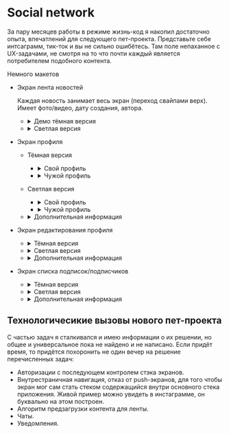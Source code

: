 # Social network

 За пару месяцев работы в режиме жизнь-код я накопил достаточно опыта, впечатлений для следующего 
 пет-проекта. Представьте себе интсаграмм, тик-ток и вы не сильно ошибётесь. Там поле непаханное с 
 UX-задачами, не смотря на то что почти каждый является потребителем подобного контента. 

 Немного макетов
 - Экран лента новостей
   
   Каждая новость занимает весь экран (переход свайпами верх). Имеет
   фото/видео, дату создания, автора. 

    - <details>
        <summary>Демо тёмная версия</summary>
     
         ![FlowDark1][FlowDark1]
         
         ![FlowDark2][FlowDark2]
         
         ![FlowDark3][FlowDark3]
         
         ![FlowDark4][FlowDark4]
         
         ![FlowDark5][FlowDark5]
         
         ![FlowDark6][FlowDark6]
         
         ![FlowDark7][FlowDark7]
         
         ![FlowDark8][FlowDark8]
         
         ![FlowDark9][FlowDark9]
         
         ![FlowDark10][FlowDark10]
         
         ![FlowDark11][FlowDark11]
         
         ![FlowDark12][FlowDark12]
         
         ![FlowDark12][FlowDarkAlt13]
         
         ![FlowDark12][FlowDarkAlt14]  
         
    </details>
    
    - <details>
       <summary>Светлая версия</summary>
       
         ![FlowLight1][FlowLight1]     
           
         ![FlowLight2][FlowLight2]   
              
         ![FlowLight3][FlowLight3]     
           
         ![FlowLight4][FlowLight4]   
             
         ![FlowLight5][FlowLight5]   
             
         ![FlowLight6][FlowLight6]  
              
         ![FlowLight7][FlowLight7]    
            
         ![FlowLight8][FlowLight8]    
            
         ![FlowLight9][FlowLight9]     
           
         ![FlowLight10][FlowLight10]   
             
         ![FlowLight10][FlowLight11]   
             
         ![FlowLight11][FlowLightAlt12]  
         
         ![FlowLight12][FlowLightAlt13]  
    </details>   

 
 - Экран профиля
 
    - Тёмная версия
       
        - <details>
           <summary>Свой профиль</summary>
             
            ![ProfileDark1][ProfileDarkOwn]
          
            ![ProfileDark2][ProfileDarkOwn2]
      
       </details>
      
        - <details>
           <summary>Чужой профиль</summary>
             
            ![ProfileDark3][ProfileDarkOther]
              
            ![ProfileDark4][ProfileDarkOther2]
        </details>  
     
    - Светлая версия
      
       - <details>
           <summary>Свой профиль</summary>
             
            ![ProfileLight1][ProfileLightOwn]
              
            ![ProfileLight2][ProfileLightOwn2]
       </details> 
      
      - <details>
          <summary>Чужой профиль</summary>
          
          ![ProfileLight3][ProfileLightOther]
          
          ![ProfileLight4][ProfileLightOther2]
      </details> 
       
   - <details>
     <summary>Дополнительная информация</summary>
      
       Скролируемый экран, имеющий разные виды и поведенияв зависимости от типа 
       пользователяи (мой и чужой профиль) и поведение от наличии авторизации. Неавторизованные 
       пользователи при совершении действий требующих авторизации открывают экран авторизации.  
       Свой экран профиля содержал следующее: 
       - Автарку.
       - Текущее местоположение
          - Неавторизованный пользователь видит вымышленное местонахождение пользователя.
          - В своём профиле пользователь видит город, страну где он находится.
          - В чужом профиле город чужого пользователя и расстояние между своим пользователем и 
          просматриваемым пользователе.
       - Подарки.  В моём понимании это сообщение в чате с пользователем оформленные особенным образом.
       Эти сообщение отличаются рядом дополнительных настроек, например: цвет фона, звук при открытии подарка, 
       тема сообщения(совокупность тематических преднастроек). Если есть подарки, то иконка 
       показывается иначе нет. При клике на происходит переход на экран со списком подарков.
       - Кол-во подписок, подписчиков - кликабельны и ведут на на соответствующие страницы списки
       - В своём профиле есть бургер меню для вызова диалогового окна для выбора следующей страницы.
        Отсюда пользователь точно сможет попасть на страницу редактирования профиля пользователя, 
        также другие настройки придётся прятать тут.
       - Посты пользователя с подгрузкой по скролу. 
      </details>  

  
  - Экран редактирования профиля
    
    - <details>
      <summary>Тёмная версия</summary>
         
         ![][]
    </details>  
    
    - <details>
      <summary>Светлая версия</summary>
         
       ![][]
    </details> 
    
    - <details>
      <summary>Дополнительная информация</summary>
        
       Стандартный экран редактирования. Аватар кликабелен и вызывает диалоговое окно с выбором источника аватрки.
       Текстовые поля выполнены в стиле материал, с автовалидацией.
    </details>  

 - Экран списка подписок/подписчиков
     
    - <details>
      <summary>Тёмная версия</summary>
          
        ![][]
     </details>  
     
     - <details>
        <summary>Светлая версия</summary>
          
        ![][]
     </details> 
     
     - <details>
          <summary>Дополнительная информация</summary>
         
        Список с пагинацией по скролу. Неавторизованные пользователи при нажатии на кнопку подписатсья переходят на 
        экран авторизации. Тап по аватару переводит на профиль пользователя.
     </details>  
 
  ## Технологичесикие вызовы нового пет-проекта
  С частью задач я сталкивался и имею информации о их решении, но общее и универсальное пока не 
  найдено и не написано. Если придёт время, то придётся похоронить не один вечер на решение 
  перечисленных задач:
  - Авторизации с последующем контролем стэка экранов.
  - Внутрестраничная навигация, отказ от push-экранов, для того чтобы экран мог сам стать стеком 
  содержащийся внутри основного стека приложения. Живой пример можно увидеть в инстаграмме, он
   буквально на этом построен.
  - Алгоритм предзагрузки контента для ленты.
  - Чаты.
  - Уведомления.

[FlowDark1]:<https://github.com/iebrosalin/mobile/tree/master/readme/flutter/social_network/unpublish/dark/flow/main/flow_1.png>
[FlowDark2]:<https://github.com/iebrosalin/mobile/tree/master/readme/flutter/social_network/unpublish/dark/flow/main/flow_2.png>
[FlowDark3]:<https://github.com/iebrosalin/mobile/tree/master/readme/flutter/social_network/unpublish/dark/flow/main/flow_3.png>
[FlowDark4]:<https://github.com/iebrosalin/mobile/tree/master/readme/flutter/social_network/unpublish/dark/flow/main/flow_4.png>
[FlowDark5]:<https://github.com/iebrosalin/mobile/tree/master/readme/flutter/social_network/unpublish/dark/flow/main/flow_5.png>
[FlowDark6]:<https://github.com/iebrosalin/mobile/tree/master/readme/flutter/social_network/unpublish/dark/flow/main/flow_6.png>
[FlowDark7]:<https://github.com/iebrosalin/mobile/tree/master/readme/flutter/social_network/unpublish/dark/flow/main/flow_7.png>
[FlowDark8]:<https://github.com/iebrosalin/mobile/tree/master/readme/flutter/social_network/unpublish/dark/flow/main/flow_8.png>
[FlowDark9]:<https://github.com/iebrosalin/mobile/tree/master/readme/flutter/social_network/unpublish/dark/flow/main/flow_9.png>
[FlowDark10]:<https://github.com/iebrosalin/mobile/tree/master/readme/flutter/social_network/unpublish/dark/flow/main/flow_10.png>
[FlowDark11]:<https://github.com/iebrosalin/mobile/tree/master/readme/flutter/social_network/unpublish/dark/flow/main/flow_11.png>
[FlowDark12]:<https://github.com/iebrosalin/mobile/tree/master/readme/flutter/social_network/unpublish/dark/flow/main/flow_12.png>

[FlowDarkAlt13]:<https://github.com/iebrosalin/mobile/tree/master/readme/flutter/social_network/unpublish/dark/flow/alt/flow_13.png>
[FlowDarkAlt14]:<https://github.com/iebrosalin/mobile/tree/master/readme/flutter/social_network/unpublish/dark/flow/alt/flow_14.png>

[FlowLight1]:<https://github.com/iebrosalin/mobile/tree/master/readme/flutter/social_network/unpublish/light/flow/main/flow_1.png>
[FlowLight2]:<https://github.com/iebrosalin/mobile/tree/master/readme/flutter/social_network/unpublish/light/flow/main/flow_2.png>
[FlowLight3]:<https://github.com/iebrosalin/mobile/tree/master/readme/flutter/social_network/unpublish/light/flow/main/flow_3.png>
[FlowLight4]:<https://github.com/iebrosalin/mobile/tree/master/readme/flutter/social_network/unpublish/light/flow/main/flow_4.png>
[FlowLight5]:<https://github.com/iebrosalin/mobile/tree/master/readme/flutter/social_network/unpublish/light/flow/main/flow_5.png>
[FlowLight6]:<https://github.com/iebrosalin/mobile/tree/master/readme/flutter/social_network/unpublish/light/flow/main/flow_6.png>
[FlowLight7]:<https://github.com/iebrosalin/mobile/tree/master/readme/flutter/social_network/unpublish/light/flow/main/flow_7.png>
[FlowLight8]:<https://github.com/iebrosalin/mobile/tree/master/readme/flutter/social_network/unpublish/light/flow/main/flow_8.png>
[FlowLight9]:<https://github.com/iebrosalin/mobile/tree/master/readme/flutter/social_network/unpublish/light/flow/main/flow_9.png>
[FlowLight10]:<https://github.com/iebrosalin/mobile/tree/master/readme/flutter/social_network/unpublish/light/flow/main/flow_10.png>
[FlowLight11]:<https://github.com/iebrosalin/mobile/tree/master/readme/flutter/social_network/unpublish/light/flow/main/flow_11.png>
     
[FlowLightAlt12]:<https://github.com/iebrosalin/mobile/tree/master/readme/flutter/social_network/unpublish/light/flow/alt/flow_12.png>
[FlowLightAlt13]:<https://github.com/iebrosalin/mobile/tree/master/readme/flutter/social_network/unpublish/light/flow/alt/flow_13.png>

[ProfileDarkOwn]:<https://github.com/iebrosalin/mobile/tree/master/readme/flutter/social_network/unpublish/dark/profile/light/own.png>
[ProfileDarkOwn2]:<https://github.com/iebrosalin/mobile/tree/master/readme/flutter/social_network/unpublish/dark/profile/dark/own.png>
[ProfileDarkOther]:<https://github.com/iebrosalin/mobile/tree/master/readme/flutter/social_network/unpublish/dark/profile/dark/other.png>
[ProfileDarkOther2]:<https://github.com/iebrosalin/mobile/tree/master/readme/flutter/social_network/unpublish/dark/profile/light/other.png>

[ProfileLightOwn]:<https://github.com/iebrosalin/mobile/tree/master/readme/flutter/social_network/unpublish/light/profile/light/own.png>
[ProfileLightOwn]:<https://github.com/iebrosalin/mobile/tree/master/readme/flutter/social_network/unpublish/light/profile/own.png>
[ProfileLightOther]:<https://github.com/iebrosalin/mobile/tree/master/readme/flutter/social_network/unpublish/light/profile/other.png>
[ProfileLightOther2]:<https://github.com/iebrosalin/mobile/tree/master/readme/flutter/social_network/unpublish/light/profile/light/other.png>